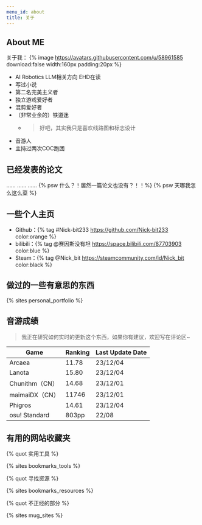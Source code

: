 ```yaml
---
menu_id: about
title: 关于
---
```


## About ME
关于我：
{% image https://avatars.githubusercontent.com/u/58961585 download:false width:160px padding:20px %}

- AI Robotics LLM相关方向 EHD在读
- 写过小说
- 第二名完美主义者
- 独立游戏爱好者
- 混剪爱好者
- （非常业余的）铁道迷 
    - > 好吧，其实我只是喜欢线路图和标志设计
- 音游人
- 主持过两次COC跑团


## 已经发表的论文
……
……
……
{% psw 什么？！居然一篇论文也没有？！！%} {% psw 天哪我怎么这么菜 %}

## 一些个人主页
- Github：{% tag #Nick-bit233 https://github.com/Nick-bit233 color:orange %}
- bilibili：{% tag @赛因斯没有坦 https://space.bilibili.com/87703903 color:blue %}
- Steam：{% tag @Nick_bit https://steamcommunity.com/id/Nick_bit color:black %}

## 做过的一些有意思的东西

{% sites personal_portfolio %}

## 音游成绩
> 我正在研究如何实时的更新这个东西，如果你有建议，欢迎写在评论区~

| Game | Ranking | Last Update Date |
| --- | --- | --- |
| Arcaea | 11.78 | 23/12/04 |
| Lanota | 15.80 | 23/12/04 |
| Chunithm（CN）| 14.68 | 23/12/01 |
| maimaiDX（CN）| 11746 | 23/12/01 |
| Phigros | 14.61 | 23/12/04 |
| osu! Standard | 803pp | 22/08 |

## 有用的网站收藏夹
{% quot 实用工具 %}

{% sites bookmarks_tools %}

{% quot 寻找资源 %}

{% sites bookmarks_resources %}

{% quot 不正经的部分 %}

{% sites mug_sites %}
